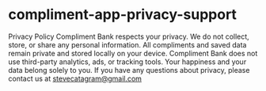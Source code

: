 # compliment-app-privacy-support

Privacy Policy
Compliment Bank respects your privacy.
We do not collect, store, or share any personal information.
All compliments and saved data remain private and stored locally on your device.
Compliment Bank does not use third-party analytics, ads, or tracking tools.
Your happiness and your data belong solely to you.
If you have any questions about privacy, please contact us at stevecatagram@gmail.com
